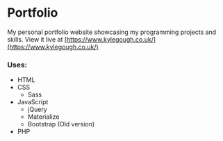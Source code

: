 # Portfolio
My personal portfolio website showcasing my programming projects and skills.
View it live at [https://www.kylegough.co.uk/](https://www.kylegough.co.uk/)

### Uses:
* HTML
* CSS
  * Sass
* JavaScript
  * jQuery
  * Materialize
  * Bootstrap (Old version)
* PHP 
